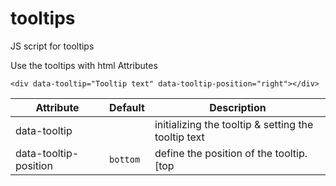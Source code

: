 # tooltips
JS script for tooltips

Use the tooltips with html Attributes
```
<div data-tooltip="Tooltip text" data-tooltip-position="right"></div>
```

|       Attribute       | Default  |                         Description                         |
|-----------------------|----------|-------------------------------------------------------------|
| data-tooltip          |          | initializing the tooltip & setting the tooltip text         |
| data-tooltip-position | `bottom` | define the position of the tooltip. [top|right|bottom|left] |

